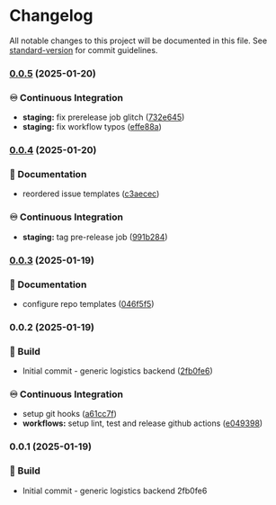 # Changelog

All notable changes to this project will be documented in this file. See [standard-version](https://github.com/conventional-changelog/standard-version) for commit guidelines.

### [0.0.5](https://github.com/Bankole2000/logistics-api/compare/v0.0.4...v0.0.5) (2025-01-20)


### ♾️ Continuous Integration

* **staging:** fix prerelease job glitch ([732e645](https://github.com/Bankole2000/logistics-api/commits/732e645c0d3e43b997c3c91656fbb62fb16745e3))
* **staging:** fix workflow typos ([effe88a](https://github.com/Bankole2000/logistics-api/commits/effe88a2ad0387b5071097b7853e3c3d2ac22303))

### [0.0.4](https://github.com/Bankole2000/logistics-api/compare/v0.0.3...v0.0.4) (2025-01-20)


### 📝 Documentation

* reordered issue templates ([c3aecec](https://github.com/Bankole2000/logistics-api/commits/c3aecec8835530cef6470a937bfe3f46c17333d6))


### ♾️ Continuous Integration

* **staging:** tag pre-release job ([991b284](https://github.com/Bankole2000/logistics-api/commits/991b284919653c9538dafea73e3ae95b7b87daee))

### [0.0.3](https://github.com/Bankole2000/logistics-api/compare/v0.0.2...v0.0.3) (2025-01-19)


### 📝 Documentation

* configure repo templates ([046f5f5](https://github.com/Bankole2000/logistics-api/commits/046f5f57918976725975c5aa0b4d4794e0bd4901))

### 0.0.2 (2025-01-19)


### 🚧 Build

* Initial commit - generic logistics backend ([2fb0fe6](https://github.com/Bankole2000/logistics-api/commits/2fb0fe6ee630a70d5036c00d18639fa3a5dbfb01))


### ♾️ Continuous Integration

* setup git hooks ([a61cc7f](https://github.com/Bankole2000/logistics-api/commits/a61cc7f968627bb2b9fc3eb49930c9eb4198df54))
* **workflows:** setup lint, test and release github actions ([e049398](https://github.com/Bankole2000/logistics-api/commits/e049398f05d76f8d79029f8d18e1b3a0837f4555))

### 0.0.1 (2025-01-19)


### 🚧 Build

* Initial commit - generic logistics backend 2fb0fe6
